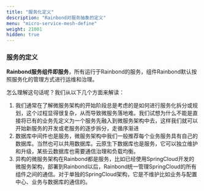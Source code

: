 ```yaml
---
title: "服务化定义"
description: "Rainbond对服务抽象的定义" 
menu: "micro-service-mesh-define"
weight: 21001
hidden: true
---
```


### 服务的定义

<b>Rainbond服务组件即服务</b>，所有运行于Rainbond的服务，组件Rainbond默认按照服务化的管理方式进行运维和治理。

怎么理解这句话呢？我们从以下几个方面来解读：

1. 我们通常在了解微服务架构的开始阶段总是考虑的是如何进行服务化拆分或规划，这个过程显得很复杂，从而导致微服务落地难。我们试想为什么不能是直接将已有的业务先定义为一个服务先融入到微服务架构中去，这样我们就可以开始新服务的开发或老服务的逐步拆分，走循序渐进
2. 数据库中间件也是服务，微服务架构中我们一般推荐每个业务服务具有自己的数据库。当然也可以共用数据库。云原生下数据库也是服务，它可以独立维护和升级，某些云数据库也需要通信治理和负载均衡。
3. 异构的微服务架构在Rainbond都是服务，比如已经使用SpringCloud开发的微服务架构，部署到Rainbond以后，Rainbond统一管理SpringCloud的所有组件之间的通信。对于单独的SpringCloud架构，它是不维护比如业务与配置中心、业务与数据库的通信的。 

